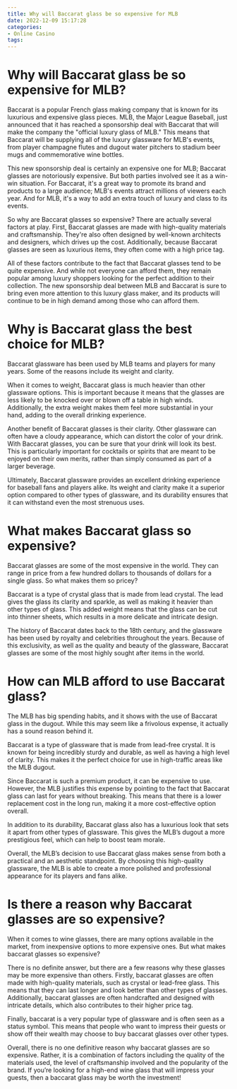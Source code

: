 ```yaml
---
title: Why will Baccarat glass be so expensive for MLB
date: 2022-12-09 15:17:28
categories:
- Online Casino
tags:
---
```



#  Why will Baccarat glass be so expensive for MLB?

Baccarat is a popular French glass making company that is known for its luxurious and expensive glass pieces.  MLB, the Major League Baseball, just announced that it has reached a sponsorship deal with Baccarat that will make the company the "official luxury glass of MLB." This means that Baccarat will be supplying all of the luxury glassware for MLB's events, from player champagne flutes and dugout water pitchers to stadium beer mugs and commemorative wine bottles.

This new sponsorship deal is certainly an expensive one for MLB; Baccarat glasses are notoriously expensive. But both parties involved see it as a win-win situation. For Baccarat, it's a great way to promote its brand and products to a large audience; MLB's events attract millions of viewers each year. And for MLB, it's a way to add an extra touch of luxury and class to its events.

So why are Baccarat glasses so expensive? There are actually several factors at play. First, Baccarat glasses are made with high-quality materials and craftsmanship. They're also often designed by well-known architects and designers, which drives up the cost. Additionally, because Baccarat glasses are seen as luxurious items, they often come with a high price tag.

All of these factors contribute to the fact that Baccarat glasses tend to be quite expensive. And while not everyone can afford them, they remain popular among luxury shoppers looking for the perfect addition to their collection. The new sponsorship deal between MLB and Baccarat is sure to bring even more attention to this luxury glass maker, and its products will continue to be in high demand among those who can afford them.

#  Why is Baccarat glass the best choice for MLB?

Baccarat glassware has been used by MLB teams and players for many years. Some of the reasons include its weight and clarity.

When it comes to weight, Baccarat glass is much heavier than other glassware options. This is important because it means that the glasses are less likely to be knocked over or blown off a table in high winds. Additionally, the extra weight makes them feel more substantial in your hand, adding to the overall drinking experience.

Another benefit of Baccarat glasses is their clarity. Other glassware can often have a cloudy appearance, which can distort the color of your drink. With Baccarat glasses, you can be sure that your drink will look its best. This is particularly important for cocktails or spirits that are meant to be enjoyed on their own merits, rather than simply consumed as part of a larger beverage.

Ultimately, Baccarat glassware provides an excellent drinking experience for baseball fans and players alike. Its weight and clarity make it a superior option compared to other types of glassware, and its durability ensures that it can withstand even the most strenuous uses.

#  What makes Baccarat glass so expensive?

Baccarat glasses are some of the most expensive in the world. They can range in price from a few hundred dollars to thousands of dollars for a single glass. So what makes them so pricey?

Baccarat is a type of crystal glass that is made from lead crystal. The lead gives the glass its clarity and sparkle, as well as making it heavier than other types of glass. This added weight means that the glass can be cut into thinner sheets, which results in a more delicate and intricate design.

The history of Baccarat dates back to the 18th century, and the glassware has been used by royalty and celebrities throughout the years. Because of this exclusivity, as well as the quality and beauty of the glassware, Baccarat glasses are some of the most highly sought after items in the world.

#  How can MLB afford to use Baccarat glass?

The MLB has big spending habits, and it shows with the use of Baccarat glass in the dugout. While this may seem like a frivolous expense, it actually has a sound reason behind it.

Baccarat is a type of glassware that is made from lead-free crystal. It is known for being incredibly sturdy and durable, as well as having a high level of clarity. This makes it the perfect choice for use in high-traffic areas like the MLB dugout.

Since Baccarat is such a premium product, it can be expensive to use. However, the MLB justifies this expense by pointing to the fact that Baccarat glass can last for years without breaking. This means that there is a lower replacement cost in the long run, making it a more cost-effective option overall.

In addition to its durability, Baccarat glass also has a luxurious look that sets it apart from other types of glassware. This gives the MLB’s dugout a more prestigious feel, which can help to boost team morale.

Overall, the MLB’s decision to use Baccarat glass makes sense from both a practical and an aesthetic standpoint. By choosing this high-quality glassware, the MLB is able to create a more polished and professional appearance for its players and fans alike.

#  Is there a reason why Baccarat glasses are so expensive?

When it comes to wine glasses, there are many options available in the market, from inexpensive options to more expensive ones. But what makes baccarat glasses so expensive?

There is no definite answer, but there are a few reasons why these glasses may be more expensive than others. Firstly, baccarat glasses are often made with high-quality materials, such as crystal or lead-free glass. This means that they can last longer and look better than other types of glasses. Additionally, baccarat glasses are often handcrafted and designed with intricate details, which also contributes to their higher price tag.

Finally, baccarat is a very popular type of glassware and is often seen as a status symbol. This means that people who want to impress their guests or show off their wealth may choose to buy baccarat glasses over other types.

Overall, there is no one definitive reason why baccarat glasses are so expensive. Rather, it is a combination of factors including the quality of the materials used, the level of craftsmanship involved and the popularity of the brand. If you’re looking for a high-end wine glass that will impress your guests, then a baccarat glass may be worth the investment!